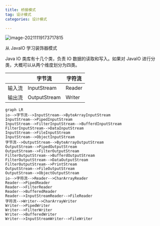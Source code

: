 ```yaml
---
title: 桥接模式
tag: 设计模式
categories: 设计模式

---
```


![image-20211119173717815](https://i.loli.net/2021/11/19/8iXdcJoVFHWSR5r.png)





从 JavaIO 学习装饰器模式

Java IO 类库有十几个类，负责 IO 数据的读取和写入。如果对 JavaIO 进行分类，大概可以从两个维度划分为四类。

|        | 字节流       | 字符流 |
| ------ | ------------ | ------ |
| 输入流 | InputStream  | Reader |
| 输出流 | OutputStream | Writer |

```mermaid
graph LR
io-->字节流-->InputStream-->ByteArrayInputStream
InputStream-->PipedInputStream
InputStream-->FilterInputStream-->BufferdInputStream
FilterInputStream-->DataInputStream
InputStream-->FileInputStream
InputStream-->ObjectInputStream
字节流-->OutputStream-->ByteArrayOutputStream
OutputStream-->PipedOutputStream
OutputStream-->FilterOutputStream
FilterOutputStream-->BufferdOutputStream
FilterOutputStream-->DataOutputStream
FilterOutputStream-->PrintStream
OutputStream-->FileOutputStream
OutputStream-->ObjectOutputStream
io-->字符流-->Reader-->CharArrayReader
Reader-->PipedReader
Reader-->FilterReader
Reader-->BufferedReader
Reader-->InputStreamReader-->FileReader
字符流-->Writer-->CharArrayWriter
Writer-->PipedWriter
Writer-->FilterWriter
Writer-->BufferedWriter
Writer-->InputStreamWriter-->FileWriter
```



